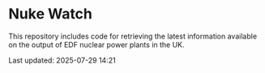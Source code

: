 # Nuke Watch

This repository includes code for retrieving the latest information available on the output of EDF nuclear power plants in the UK.

Last updated: 2025-07-29 14:21